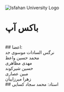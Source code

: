 ![Isfahan University Logo](https://vectorseek.com/wp-content/uploads/2023/09/University-of-Isfahan-Logo-Vector.svg-.png)

# باکس آپ
<br>
## اعضا:
<br>
نرگس السادات موسوی جد
<br>
محمد حسین واعظ
<br>
مهدی مظاهری
<br>
حسین شیرکوند
<br>
مبین عصاری
<br>
زهرا میرزاییان
<br>
## استاد:  محمد سجاد کسایی
